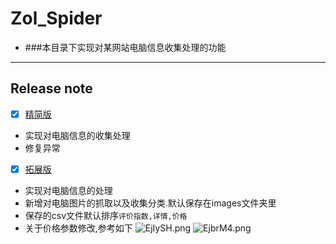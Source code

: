 # Zol_Spider

* ###本目录下实现对某网站电脑信息收集处理的功能
---
## Release note

-[x] [精简版](https://github.com/SunRelease/Spider_crawler/blob/master/ZOL/zol_detail_csv.py)
* 实现对电脑信息的收集处理
* 修复异常
-[x] [拓展版](https://github.com/SunRelease/Spider_crawler/blob/master/ZOL/zol_spider.py)
* 实现对电脑信息的处理
* 新增对电脑图片的抓取以及收集分类.默认保存在images文件夹里
* 保存的csv文件默认排序```评价指数,详情,价格```
* 关于价格参数修改,参考如下
![EjIySH.png](https://s2.ax1x.com/2019/05/19/EjIySH.png)
![EjbrM4.png](https://s2.ax1x.com/2019/05/19/EjbrM4.png)


